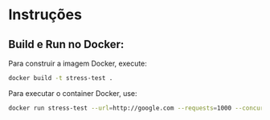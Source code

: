 # Instruções

## Build e Run no Docker:

Para construir a imagem Docker, execute:

```sh
docker build -t stress-test .
```

Para executar o container Docker, use:

```sh
docker run stress-test --url=http://google.com --requests=1000 --concurrency=10
```